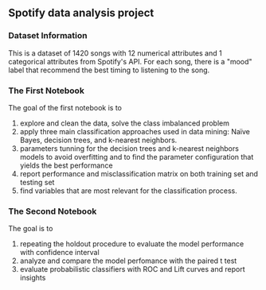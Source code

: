 ## Spotify data analysis project

### Dataset Information 
This is a dataset of 1420 songs with 12 numerical attributes and 1 categorical attributes from Spotify's API. For each song, there is a "mood" label that recommend the best timing to listening to the song. 

### The First Notebook
The goal of the first notebook is to
1. explore and clean the data, solve the class imbalanced problem 
2. apply three main classification approaches used in data mining: Naïve Bayes, decision trees, and k-nearest neighbors.
3. parameters tunning for the decision trees and k-nearest neighbors models to avoid overfitting and to find the parameter configuration that yields the best performance
4. report performance and misclassification matrix on both training set and testing set 
5. find variables that are most relevant for the classification process.

### The Second Notebook
The goal is to 
 1. repeating the holdout procedure to evaluate the model performance with confidence interval
 2. analyze and compare the model perfomance with the paired t test
 3. evaluate probabilistic classifiers with ROC and Lift curves and report insights
